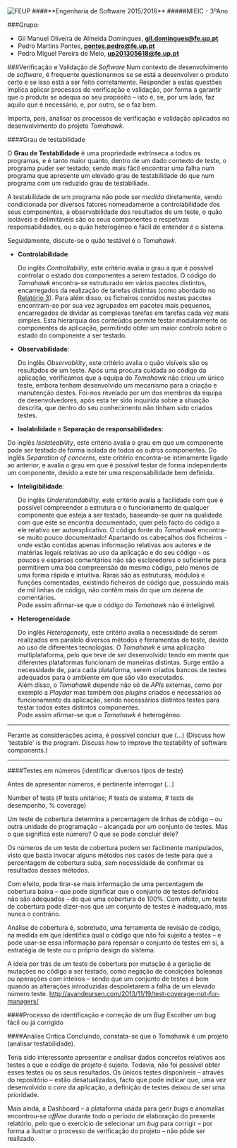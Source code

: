 <img src="https://encrypted-tbn2.gstatic.com/images?q=tbn:ANd9GcQ5v37xur40kL994HczH-li9mzyHP47jhvORpy-vNoHzatPjm11gSvwLVU" alt="FEUP">
####**Engenharia de Software 2015/2016**
#####MIEIC - 3ºAno

###Grupo:
- Gil Manuel Oliveira de Almeida Domingues, **gil.domingues@fe.up.pt**
- Pedro Martins Pontes, **pontes.pedro@fe.up.pt**
- Pedro Miguel Pereira de Melo, **up201305618@fe.up.pt**

###Verificação e Validação de *Software*
Num contexto de desenvolvimento de *software*, é frequente questionarmos se se está a desenvolver o produto certo e se isso está a ser feito corretamente. Responder a estas questões implica aplicar processos de verificação e validação, por forma a garantir que o produto se adequa ao seu propósito – isto é, se, por um lado, faz aquilo que é necessário, e, por outro, se o faz bem.

Importa, pois, analisar os processos de verificação e validação aplicados no desenvolvimento do projeto *Tomahawk*.

####Grau de testabilidade

 O **Grau de Testabilidade**  é uma propriedade extrínseca a todos os programas, e é tanto maior quanto, dentro de um dado contexto de teste, o programa puder ser testado; sendo mais fácil encontrar uma falha num programa que apresente um elevado grau de testabilidade do que num programa com um reduzido grau de testabiliade.
 
 A testabilidade de um programa não pode ser *medida* diretamente, sendo condicionada por diversos fatores nomeadamente a controlabilidade dos seus componentes, a observabilidade dos resultados de um teste, o quão isoláveis e delimitáveis são os seus componentes e respetivas responsabilidades, ou o quão heterogéneo e fácil de entender é o sistema.

Seguidamente, discute-se o quão testável é o *Tomahawk*.

- **Controlabilidade**:

  Do inglês *Controllability*, este critério avalia o grau a que é possível controlar o estado dos componentes a serem testados. 
  O código do *Tomahawk* encontra-se estruturado em vários pacotes distintos, encarregados da realização de tarefas distintas (como abordado no [Relatório 3](https://github.com/pmpontes/tomahawk/blob/master/ESOF-docs/Report3.md)). Para além disso, os ficheiros contidos nestes pacotes encontram-se por sua vez agrupados em pacotes mais pequenos, encarregados de dividar as complexas tarefas em tarefas cada vez mais simples. 
  Esta hierarquia dos conteúdos permite testar modularmente os componentes da aplicação, permitindo obter um maior controlo sobre o estado do componente a ser testado.

- **Observabilidade**:

  Do inglês *Observability*, este critério avalia o quão visíveis são os resultados de um teste.
  Após uma procura cuidada ao código da aplicação, verificamos que a equipa do *Tomahawk* não criou um único teste, embora tenham desenvolvido um mecanismo para a criação e manutenção destes. 
  Foi-nos revelado por um dos membros da equipa de desenvolvedores, após esta ter sido inquirida sobre a situação descrita, que dentro do seu conhecimento não tinham sido criados testes.

- **Isolabilidade** e **Separação de responsabilidades**:
 
 Do inglês *Isolateability*, este critério avalia o grau em que um componente pode ser testado de forma isolada de todos os outros componentes.
 Do inglês *Separation of concerns*, este critério encontra-se intimamente ligado ao anterior, e avalia o grau em que é possível testar de forma independente um componente, devido a este ter uma responsabilidade bem definida.
  

- **Inteligibilidade**:

  Do inglês *Understandability*, este critério avalia a facilidade com que é possível compreender a estrutura e o funcionamento de qualquer componente que esteja a ser testado, baseando-se quer na qualidade com que este se encontra documentado, quer pelo facto do código a ele relativo ser autoexplicativo.
  O código fonte do *Tomahawk* encontra-se muito pouco documentado! Apartando os cabeçalhos dos ficheiros - onde estão contidas apenas informação relativas aos autores e de matérias legais relativas ao uso da aplicação e do seu código - os poucos e esparsos comentários não são esclaredores o suficiente para permitirem uma boa compreensão do mesmo código, pelo menos de uma forma rápida e intuitiva. Raras são as estruturas, módulos e funções comentadas, existindo ficheiros de código que, possuindo mais de mil linhas de código, não contêm mais do que um dezena de comentários.   
  Pode assim afirmar-se que o código do *Tomahawk* não é inteligivel.    

- **Heterogeneidade**:

  Do inglês *Heterogeneity*, este critério avalia a necessidade de serem realizados em paralelo diversos métodos e ferramentas de teste, devido ao uso de diferentes tecnologias.
  O *Tomahawk* é uma aplicação multiplataforma, pelo que teve de ser desenvolvido tendo em mente que diferentes plataformas funcionam de maneiras distintas. Surge então a necessidade de, para cada plataforma, serem criados bancos de testes adequados para o ambiente em que são vão executados.   
  Além disso, o *Tomahawk* depende não só de *APIs* externas, como por exemplo a *Playdar* mas também dos *plugins* criados e necessários ao funcionamento da aplicação, sendo necessários distintos testes para testar todos estes distintos componentes.    
  Pode assim afirmar-se que o *Tomahawk* é heterogéneo.
  
________________________________________________________________________
Perante as considerações acima, é possível concluir que (…)
(Discuss how 'testable' is the program. Discuss how to improve the testability of software components.)
_________________________________________________________________________

####Testes em números
(identificar diversos tipos de teste)

Antes de apresentar números, é pertinente interrogar (…)

Number of tests (# tests unitários; # tests de sistema, # tests de desempenho, % coverage)

Um teste de cobertura determina a percentagem de linhas de código – ou outra unidade de programação – alcançada por um conjunto de testes. Mas o que significa este número? O que se pode concluir dele?

Os números de um teste de cobertura podem ser facilmente manipulados, visto que basta invocar alguns métodos nos casos de teste para que a percentagem de cobertura suba, sem necessidade de confirmar os resultados desses métodos.

Com efeito, pode tirar-se mais informação de uma percentagem de cobertura baixa – que  pode significar que o conjunto de testes definidos não são adequados – do que uma cobertura de 100%. Com efeito, um teste de cobertura pode dizer-nos que um conjunto de testes é inadequado, mas nunca o contrário.

Análise de cobertura é, sobretudo, uma ferramenta de revisão de código, na medida em que identifica qual o código que não foi sujeito a testes – e pode usar-se essa informação para repensar o conjunto de testes em si, a estratégia de teste ou o próprio design do sistema.

A ideia por trás de um teste de cobertura por mutação é a geração de mutações no código a ser testado, como negação de condições boleanas ou operações com inteiros – sendo que um conjunto de testes é bom quando as alterações introduzidas despoletarem a falha de um elevado número teste.
http://avandeursen.com/2013/11/19/test-coverage-not-for-managers/

####Processo de identificação e correção de um *Bug*
Escolher um bug fácil ou já corrigido

####Análise Crítica
Concluindo, constata-se que o Tomahawk é um projeto (analisar testabilidade).

Teria sido interessante apresentar e analisar dados concretos relativos aos testes a que o código do projeto é sujeito. Todavia, não foi possível obter esses testes ou os seus resultados. Os únicos testes disponíveis – através do repositório – estão desatualizados, facto que pode indicar que, uma vez desenvolvido o *core* da aplicação, a definição de testes deixou de ser uma prioridade.

Mais ainda, a Dashboard – a plataforma usada para gerir *bugs* e anomalias encontrou-se *offline* durante todo o período de elaboração do presente relatório, pelo que o exercício de selecionar um *bug* para corrigir – por forma a ilustrar o processo de verificação do projeto – não pôde ser realizado.
